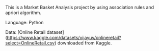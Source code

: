 This is a Market Basket Analysis project by using association rules and apriori algorithm.

Language: Python

Data: [Online Retail dataset] (https://www.kaggle.com/datasets/vijayuv/onlineretail?select=OnlineRetail.csv) downloaded from Kaggle. 
